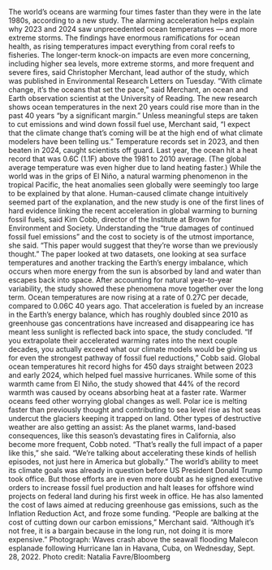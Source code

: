 The world’s oceans are warming four times faster than they were in the late 1980s, according to a new study. The alarming acceleration helps explain why 2023 and 2024 saw unprecedented ocean temperatures — and more extreme storms.
The findings have enormous ramifications for ocean health, as rising temperatures impact everything from coral reefs to fisheries. The longer-term knock-on impacts are even more concerning, including higher sea levels, more extreme storms, and more frequent and severe fires, said Christopher Merchant, lead author of the study, which was published in Environmental Research Letters on Tuesday.
“With climate change, it’s the oceans that set the pace,” said Merchant, an ocean and Earth observation scientist at the University of Reading. The new research shows ocean temperatures in the next 20 years could rise more than in the past 40 years “by a significant margin.” Unless meaningful steps are taken to cut emissions and wind down fossil fuel use, Merchant said, “I expect that the climate change that’s coming will be at the high end of what climate modelers have been telling us.”
Temperature records set in 2023, and then beaten in 2024, caught scientists off guard. Last year, the ocean hit a heat record that was 0.6C (1.1F) above the 1981 to 2010 average. (The global average temperature was even higher due to land heating faster.)
While the world was in the grips of El Niño, a natural warming phenomenon in the tropical Pacific, the heat anomalies seen globally were seemingly too large to be explained by that alone. Human-caused climate change intuitively seemed part of the explanation, and the new study is one of the first lines of hard evidence linking the recent acceleration in global warming to burning fossil fuels, said Kim Cobb, director of the Institute at Brown for Environment and Society.
Understanding the “true damages of continued fossil fuel emissions” and the cost to society is of the utmost importance, she said. “This paper would suggest that they’re worse than we previously thought.”
The paper looked at two datasets, one looking at sea surface temperatures and another tracking the Earth’s energy imbalance, which occurs when more energy from the sun is absorbed by land and water than escapes back into space.
After accounting for natural year-to-year variability, the study showed these phenomena move together over the long term. Ocean temperatures are now rising at a rate of 0.27C per decade, compared to 0.06C 40 years ago. That acceleration is fueled by an increase in the Earth’s energy balance, which has roughly doubled since 2010 as greenhouse gas concentrations have increased and disappearing ice has meant less sunlight is reflected back into space, the study concluded.
“If you extrapolate their accelerated warming rates into the next couple decades, you actually exceed what our climate models would be giving us for even the strongest pathway of fossil fuel reductions,” Cobb said.
Global ocean temperatures hit record highs for 450 days straight between 2023 and early 2024, which helped fuel massive hurricanes. While some of this warmth came from El Niño, the study showed that 44% of the record warmth was caused by oceans absorbing heat at a faster rate.
Warmer oceans feed other worrying global changes as well. Polar ice is melting faster than previously thought and contributing to sea level rise as hot seas undercut the glaciers keeping it trapped on land. Other types of destructive weather are also getting an assist: As the planet warms, land-based consequences, like this season’s devastating fires in California, also become more frequent, Cobb noted.
“That’s really the full impact of a paper like this,” she said. “We’re talking about accelerating these kinds of hellish episodes, not just here in America but globally.”
The world’s ability to meet its climate goals was already in question before US President Donald Trump took office. But those efforts are in even more doubt as he signed executive orders to increase fossil fuel production and halt leases for offshore wind projects on federal land during his first week in office. He has also lamented the cost of laws aimed at reducing greenhouse gas emissions, such as the Inflation Reduction Act, and froze some funding.
“People are balking at the cost of cutting down our carbon emissions,” Merchant said. “Although it’s not free, it is a bargain because in the long run, not doing it is more expensive.”
Photograph: Waves crash above the seawall flooding Malecon esplanade following Hurricane Ian in Havana, Cuba, on Wednesday, Sept. 28, 2022. Photo credit: Natalia Favre/Bloomberg